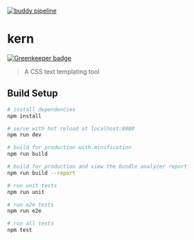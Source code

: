 [![buddy pipeline](https://app.buddy.works/nfinished/kern/pipelines/pipeline/62719/badge.svg?token=579c81138e8a80737ed62a6f0632cfa078c3403f23a310aa2c53e3777f1334ab "buddy pipeline")](https://app.buddy.works/nfinished/kern/pipelines/pipeline/62719)

# kern

[![Greenkeeper badge](https://badges.greenkeeper.io/Nfinished/kern.svg)](https://greenkeeper.io/)

> A CSS text templating tool

## Build Setup

``` bash
# install dependencies
npm install

# serve with hot reload at localhost:8080
npm run dev

# build for production with minification
npm run build

# build for production and view the bundle analyzer report
npm run build --report

# run unit tests
npm run unit

# run e2e tests
npm run e2e

# run all tests
npm test
```

